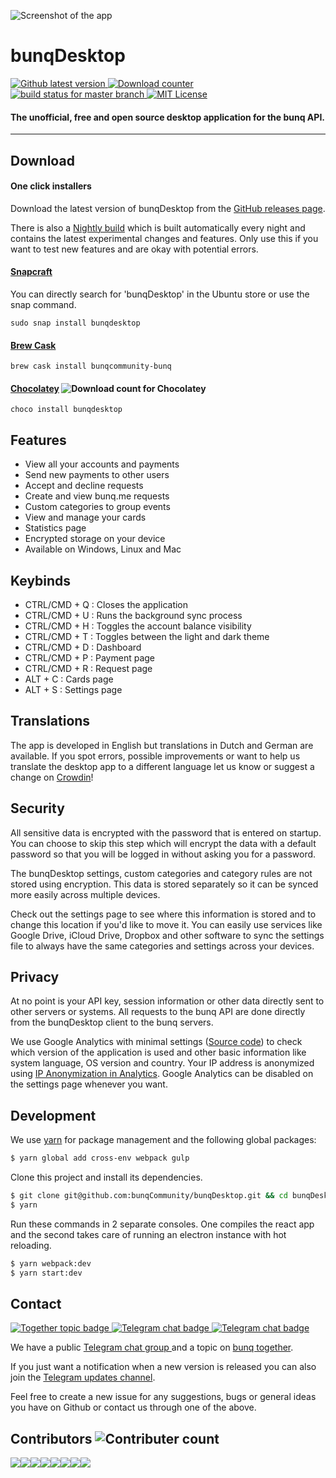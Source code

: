 ![Screenshot of the app](https://i.gyazo.com/b33c7e40e431814be4bd0d901fca0bc2.gif)


# bunqDesktop 
[![Github latest version](https://img.shields.io/github/release/bunqcommunity/bunqdesktop.svg) ](https://github.com/bunqCommunity/bunqDesktop/releases/latest)
[![Download counter](https://img.shields.io/github/downloads/bunqCommunity/bunqDesktop/total.svg) ](https://github.com/bunqCommunity/bunqDesktop/releases)
[![build status for master branch](https://api.travis-ci.org/bunqCommunity/bunqDesktop.svg?branch=master) ](https://travis-ci.org/bunqCommunity/bunqDesktop)
[![MIT License](https://img.shields.io/npm/l/all-contributors-cli.svg?style=flat-square)](https://github.com/bunqCommunity/bunqDesktop/blob/master/LICENSE) 

#### The unofficial, free and open source desktop application for the bunq API. 

___

## Download 

#### One click installers 
Download the latest version of bunqDesktop from the [GitHub releases page](https://github.com/bunqCommunity/bunqDesktop/releases/latest).

There is also a [Nightly build](https://github.com/bunqCommunity/bunqDesktop/releases/snapshot) which is built automatically every night and contains the latest experimental changes and features. Only use this if you want to test new features and are okay with potential errors.

#### [Snapcraft](https://snapcraft.io/bunqdesktop)
You can directly search for 'bunqDesktop' in the Ubuntu store or use  the snap command.

`sudo snap install bunqdesktop`

#### [Brew Cask](https://caskroom.github.io/)

`brew cask install bunqcommunity-bunq`

#### [Chocolatey](https://chocolatey.org/packages/bunqdesktop) ![Download count for Chocolatey](https://img.shields.io/chocolatey/dt/bunqdesktop.svg)

`choco install bunqdesktop`

## Features
- View all your accounts and payments
- Send new payments to other users
- Accept and decline requests
- Create and view bunq.me requests
- Custom categories to group events
- View and manage your cards
- Statistics page
- Encrypted storage on your device
- Available on Windows, Linux and Mac

## Keybinds
 - CTRL/CMD + Q : Closes the application
 - CTRL/CMD + U : Runs the background sync process
 - CTRL/CMD + H : Toggles the account balance visibility
 - CTRL/CMD + T : Toggles between the light and dark theme
 - CTRL/CMD + D : Dashboard
 - CTRL/CMD + P : Payment page
 - CTRL/CMD + R : Request page
 - ALT + C      : Cards page
 - ALT + S      : Settings page

## Translations
The app is developed in English but translations in Dutch and German are available. 
If you spot errors, possible improvements or want to help us translate the desktop app to a different language let us know or suggest a change on [Crowdin](https://crowdin.com/project/bunqdesktop)!

## Security
All sensitive data is encrypted with the password that is entered on startup. You can choose to skip this step which will encrypt the data with a default password so that you will be logged in without asking you for a password. 

The bunqDesktop settings, custom categories and category rules are not stored using encryption. This data is stored separately so it can be synced more easily across multiple devices.

Check out the settings page to see where this information is stored and to change this location if you'd like to move it. You can easily use services like Google Drive, iCloud Drive, Dropbox and other software to sync the settings file to always have the same categories and settings across your devices.

## Privacy
At no point is your API key, session information or other data directly sent to other servers or systems. All requests to the bunq API are done directly from the bunqDesktop client to the bunq servers.

We use Google Analytics with minimal settings ([Source code](./src/react/Helpers/Analytics.js)) to check 
which version of the application is used and other basic information like system language, OS version and country. 
Your IP address is anonymized using [IP Anonymization in Analytics](https://support.google.com/analytics/answer/2763052?hl=en).
Google Analytics can be disabled on the settings page whenever you want.

## Development
We use [yarn](https://yarnpkg.com/en/) for package management and the following global packages:
```bash
$ yarn global add cross-env webpack gulp
```
Clone this project and install its dependencies.
```bash
$ git clone git@github.com:bunqCommunity/bunqDesktop.git && cd bunqDesktop
$ yarn 
```
Run these commands in 2 separate consoles. One compiles the react app and the second takes care of 
running an electron instance with hot reloading.
```bash
$ yarn webpack:dev
$ yarn start:dev 
```

## Contact
[![Together topic badge](https://img.shields.io/badge/Together-Discuss-orange.svg) ](https://together.bunq.com/d/6180-bunq-cli-a-new-unofficial-command-line-tool-for-the-bunq-api/11) [![Telegram chat badge](https://img.shields.io/badge/Telegram-Discuss-blue.svg) ](https://t.me/bunqcommunity) [![Telegram chat badge](https://img.shields.io/badge/Telegram-Announcements-blue.svg) ](https://t.me/bunqdesktop)

We have a public [Telegram chat group ](https://t.me/bunqcommunity) and a topic on [bunq together](https://together.bunq.com/d/5763-bunqdesktop-the-unofficial-free-and-open-source-desktop-application-for-bunq/).

If you just want a notification when a new version is released you can also join the [Telegram updates channel](https://t.me/bunqdesktop).

Feel free to create a new issue for any suggestions, bugs or general ideas you have on Github or 
contact us through one of the above.

## Contributors ![Contributer count](https://img.shields.io/github/contributors/bunqcommunity/bunqdesktop.svg)

[![](https://sourcerer.io/fame/crecket/bunqCommunity/bunqDesktop/images/0)](https://sourcerer.io/fame/crecket/bunqCommunity/bunqDesktop/links/0)[![](https://sourcerer.io/fame/crecket/bunqCommunity/bunqDesktop/images/1)](https://sourcerer.io/fame/crecket/bunqCommunity/bunqDesktop/links/1)[![](https://sourcerer.io/fame/crecket/bunqCommunity/bunqDesktop/images/2)](https://sourcerer.io/fame/crecket/bunqCommunity/bunqDesktop/links/2)[![](https://sourcerer.io/fame/crecket/bunqCommunity/bunqDesktop/images/3)](https://sourcerer.io/fame/crecket/bunqCommunity/bunqDesktop/links/3)[![](https://sourcerer.io/fame/crecket/bunqCommunity/bunqDesktop/images/4)](https://sourcerer.io/fame/crecket/bunqCommunity/bunqDesktop/links/4)[![](https://sourcerer.io/fame/crecket/bunqCommunity/bunqDesktop/images/5)](https://sourcerer.io/fame/crecket/bunqCommunity/bunqDesktop/links/5)[![](https://sourcerer.io/fame/crecket/bunqCommunity/bunqDesktop/images/6)](https://sourcerer.io/fame/crecket/bunqCommunity/bunqDesktop/links/6)[![](https://sourcerer.io/fame/crecket/bunqCommunity/bunqDesktop/images/7)](https://sourcerer.io/fame/crecket/bunqCommunity/bunqDesktop/links/7)

